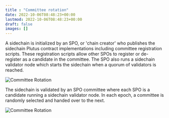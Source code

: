 ```yaml
---
title : "Committee rotation"
date: 2022-10-06T08:48:23+00:00
lastmod: 2022-10-06T08:48:23+00:00
draft: false
images: []
---
```


A sidechain is initialized by an SPO, or 'chain creator' who publishes the sidechain Plutus contract implementations including committee registration scripts. These registration scripts allow other SPOs to register or de-register as a candidate in the committee. The SPO also runs a sidechain validator node which starts the sidechain when a quorum of validators is reached.

![ Committee Rotation](https://user-images.githubusercontent.com/10556209/208516415-b1a36189-c411-4145-b3dd-742c99d85586.png)

The sidechain is validated by an SPO committee where each SPO is a candidate running a sidechain validator node. In each epoch, a committee is randomly selected and handed over to the next.

![ Committee Rotation](https://user-images.githubusercontent.com/10556209/208516422-3d8bbbd6-7f7e-4f2a-9d50-1a5c2e57e6ae.png)